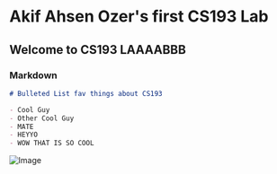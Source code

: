 # Akif Ahsen Ozer's first CS193 Lab

## Welcome to CS193 LAAAABBB
### Markdown
```markdown
# Bulleted List fav things about CS193

- Cool Guy
- Other Cool Guy
- MATE
- HEYYO
- WOW THAT IS SO COOL

```
![Image](https://avatars2.githubusercontent.com/u/10759936?s=400&v=4)

